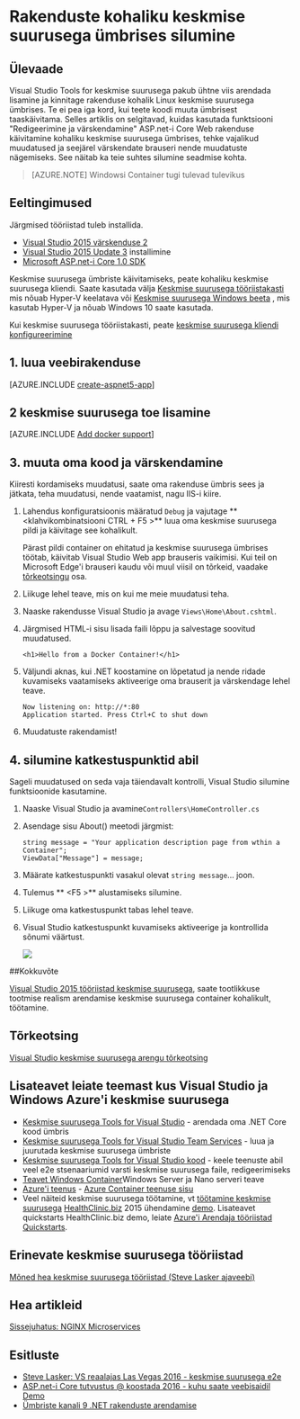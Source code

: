 <properties
   pageTitle="Rakenduste kohaliku keskmise suurusega ümbrises silumine | Microsoft Azure'i"
   description="Saate teada, kuidas rakenduse, kus töötab kohaliku keskmise suurusega ümbrises muutmine, värskendamine container kaudu redigeerimine ja värskendamine ja silumine katkestuspunktide määramine"
   services="azure-container-service"
   documentationCenter="na"
   authors="mlearned"
   manager="douge"
   editor="" />
<tags
   ms.service="multiple"
   ms.devlang="dotnet"
   ms.topic="article"
   ms.tgt_pltfrm="na"
   ms.workload="multiple"
   ms.date="07/22/2016"
   ms.author="mlearned" />

# <a name="debugging-apps-in-a-local-docker-container"></a>Rakenduste kohaliku keskmise suurusega ümbrises silumine

## <a name="overview"></a>Ülevaade
Visual Studio Tools for keskmise suurusega pakub ühtne viis arendada lisamine ja kinnitage rakenduse kohalik Linux keskmise suurusega ümbrises.
Te ei pea iga kord, kui teete koodi muuta ümbrisest taaskäivitama.
Selles artiklis on selgitavad, kuidas kasutada funktsiooni "Redigeerimine ja värskendamine" ASP.net-i Core Web rakenduse käivitamine kohaliku keskmise suurusega ümbrises, tehke vajalikud muudatused ja seejärel värskendate brauseri nende muudatuste nägemiseks.
See näitab ka teie suhtes silumine seadmise kohta.

> [AZURE.NOTE] Windowsi Container tugi tulevad tulevikus

## <a name="prerequisites"></a>Eeltingimused
Järgmised tööriistad tuleb installida.

- [Visual Studio 2015 värskenduse 2](https://go.microsoft.com/fwlink/?LinkId=691978)
- [Visual Studio 2015 Update 3](https://go.microsoft.com/fwlink/?LinkId=691129) installimine
- [Microsoft ASP.net-i Core 1.0 SDK](https://go.microsoft.com/fwlink/?LinkID=809122)

Keskmise suurusega ümbriste käivitamiseks, peate kohaliku keskmise suurusega kliendi.
Saate kasutada välja [Keskmise suurusega tööriistakasti](https://www.docker.com/products/overview#/docker_toolbox) mis nõuab Hyper-V keelatava või [Keskmise suurusega Windows beeta](https://beta.docker.com) , mis kasutab Hyper-V ja nõuab Windows 10 saate kasutada.

Kui keskmise suurusega tööriistakasti, peate [keskmise suurusega kliendi konfigureerimine](./vs-azure-tools-docker-setup.md)

## <a name="1-create-a-web-app"></a>1. luua veebirakenduse

[AZURE.INCLUDE [create-aspnet5-app](../includes/create-aspnet5-app.md)]

## <a name="2-add-docker-support"></a>2 keskmise suurusega toe lisamine

[AZURE.INCLUDE [Add docker support](../includes/vs-azure-tools-docker-add-docker-support.md)]


## <a name="3-edit-your-code-and-refresh"></a>3. muuta oma kood ja värskendamine

Kiiresti kordamiseks muudatusi, saate oma rakenduse ümbris sees ja jätkata, teha muudatusi, nende vaatamist, nagu IIS-i kiire.

1. Lahendus konfiguratsioonis määratud `Debug` ja vajutage ** &lt;klahvikombinatsiooni CTRL + F5 >** luua oma keskmise suurusega pildi ja käivitage see kohalikult.

    Pärast pildi container on ehitatud ja keskmise suurusega ümbrises töötab, käivitab Visual Studio Web app brauseris vaikimisi.
    Kui teil on Microsoft Edge'i brauseri kaudu või muul viisil on tõrkeid, vaadake [tõrkeotsingu](vs-azure-tools-docker-troubleshooting-docker-errors.md) osa.

1. Liikuge lehel teave, mis on kui me meie muudatusi teha.

1. Naaske rakendusse Visual Studio ja avage `Views\Home\About.cshtml`.

1. Järgmised HTML-i sisu lisada faili lõppu ja salvestage soovitud muudatused.

    ```
    <h1>Hello from a Docker Container!</h1>
    ```

1.  Väljundi aknas, kui .NET koostamine on lõpetatud ja nende ridade kuvamiseks vaatamiseks aktiveerige oma brauserit ja värskendage lehel teave.

    ```
    Now listening on: http://*:80
    Application started. Press Ctrl+C to shut down
    ```

1.  Muudatuste rakendamist!

## <a name="4-debug-with-breakpoints"></a>4. silumine katkestuspunktid abil

Sageli muudatused on seda vaja täiendavalt kontrolli, Visual Studio silumine funktsioonide kasutamine.

1.  Naaske Visual Studio ja avamine`Controllers\HomeController.cs`

1.  Asendage sisu About() meetodi järgmist:

    ```
    string message = "Your application description page from wthin a Container";
    ViewData["Message"] = message;
    ````

1.  Määrate katkestuspunkti vasakul olevat `string message`... joon.

1.  Tulemus ** &lt;F5 >** alustamiseks silumine.

1.  Liikuge oma katkestuspunkt tabas lehel teave.

1.  Visual Studio katkestuspunkt kuvamiseks aktiveerige ja kontrollida sõnumi väärtust.

    ![][2]

##<a name="summary"></a>Kokkuvõte

[Visual Studio 2015 tööriistad keskmise suurusega](https://aka.ms/DockerToolsForVS), saate tootlikkuse tootmise realism arendamise keskmise suurusega container kohalikult, töötamine.

## <a name="troubleshooting"></a>Tõrkeotsing

[Visual Studio keskmise suurusega arengu tõrkeotsing](vs-azure-tools-docker-troubleshooting-docker-errors.md)

## <a name="more-about-docker-with-visual-studio-windows-and-azure"></a>Lisateavet leiate teemast kus Visual Studio ja Windows Azure'i keskmise suurusega

- [Keskmise suurusega Tools for Visual Studio](http://aka.ms/dockertoolsforvs) - arendada oma .NET Core kood ümbris
- [Keskmise suurusega Tools for Visual Studio Team Services](http://aka.ms/dockertoolsforvsts) - luua ja juurutada keskmise suurusega ümbriste
- [Keskmise suurusega Tools for Visual Studio kood](http://aka.ms/dockertoolsforvscode) - keele teenuste abil veel e2e stsenaariumid varsti keskmise suurusega faile, redigeerimiseks
- [Teavet Windows Container](http://aka.ms/containers)Windows Server ja Nano serveri teave
- [Azure'i teenus](https://azure.microsoft.com/services/container-service/) - [Azure Container teenuse sisu](http://aka.ms/AzureContainerService)
-    Veel näiteid keskmise suurusega töötamine, vt [töötamine keskmise suurusega](https://github.com/Microsoft/HealthClinic.biz/wiki/Working-with-Docker) [HealthClinic.biz](https://github.com/Microsoft/HealthClinic.biz) 2015 ühendamine [demo](https://blogs.msdn.microsoft.com/visualstudio/2015/12/08/connectdemos-2015-healthclinic-biz/). Lisateavet quickstarts HealthClinic.biz demo, leiate [Azure'i Arendaja tööriistad Quickstarts](https://github.com/Microsoft/HealthClinic.biz/wiki/Azure-Developer-Tools-Quickstarts).

## <a name="various-docker-tools"></a>Erinevate keskmise suurusega tööriistad

[Mõned hea keskmise suurusega tööriistad (Steve Lasker ajaveebi)](https://blogs.msdn.microsoft.com/stevelasker/2016/03/25/some-great-docker-tools/)

## <a name="good-articles"></a>Hea artikleid

[Sissejuhatus: NGINX Microservices](https://www.nginx.com/blog/introduction-to-microservices/)

## <a name="presentations"></a>Esitluste

- [Steve Lasker: VS reaalajas Las Vegas 2016 - keskmise suurusega e2e](https://github.com/SteveLasker/Presentations/blob/master/VSLive2016/Vegas/)
- [ASP.net-i Core tutvustus @ koostada 2016 - kuhu saate veebisaidil Demo](https://channel9.msdn.com/Events/Build/2016/B810)
- [Ümbriste kanali 9 .NET rakenduste arendamise](https://blogs.msdn.microsoft.com/stevelasker/2016/02/19/developing-asp-net-apps-in-docker-containers/)

[2]: ./media/vs-azure-tools-docker-edit-and-refresh/breakpoint.png
